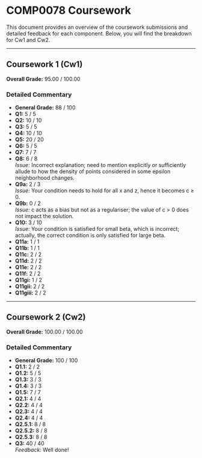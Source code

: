 # COMP0078 Coursework

This document provides an overview of the coursework submissions and detailed feedback for each component. Below, you will find the breakdown for Cw1 and Cw2.

---

## Coursework 1 (Cw1)

**Overall Grade:** 95.00 / 100.00

### Detailed Commentary

- **General Grade:** 88 / 100
- **Q1:** 5 / 5
- **Q2:** 10 / 10
- **Q3:** 5 / 5
- **Q4:** 10 / 10
- **Q5:** 20 / 20
- **Q6:** 5 / 5
- **Q7:** 7 / 7
- **Q8:** 6 / 8  
  *Issue:* Incorrect explanation; need to mention explicitly or sufficiently allude to how the density of points considered in some epsilon neighborhood changes.
- **Q9a:** 2 / 3  
  *Issue:* Your condition needs to hold for all x and z, hence it becomes c ≥ 0.
- **Q9b:** 0 / 2  
  *Issue:* c acts as a bias but not as a regulariser; the value of c > 0 does not impact the solution.
- **Q10:** 3 / 10  
  *Issue:* Your condition is satisfied for small beta, which is incorrect; actually, the correct condition is only satisfied for large beta.
- **Q11a:** 1 / 1
- **Q11b:** 1 / 1
- **Q11c:** 2 / 2
- **Q11d:** 2 / 2
- **Q11e:** 2 / 2
- **Q11f:** 2 / 2
- **Q11gi:** 1 / 2
- **Q11gii:** 2 / 2
- **Q11giii:** 2 / 2

---

## Coursework 2 (Cw2)

**Overall Grade:** 100.00 / 100.00

### Detailed Commentary

- **General Grade:** 100 / 100
- **Q1.1:** 2 / 2
- **Q1.2:** 5 / 5
- **Q1.3:** 3 / 3
- **Q1.4:** 3 / 3
- **Q1.5:** 7 / 7
- **Q2.1:** 4 / 4
- **Q2.2:** 4 / 4
- **Q2.3:** 4 / 4
- **Q2.4:** 4 / 4
- **Q2.5.1:** 8 / 8
- **Q2.5.2:** 8 / 8
- **Q2.5.3:** 8 / 8
- **Q3:** 40 / 40  
  *Feedback:* Well done!
